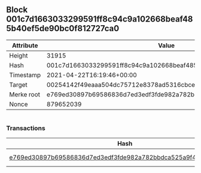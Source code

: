 ## Block 001c7d1663033299591ff8c94c9a102668beaf485b40ef5de90bc0f812727ca0

Attribute | Value
--- | ---
Height | 31915
Hash | 001c7d1663033299591ff8c94c9a102668beaf485b40ef5de90bc0f812727ca0
Timestamp | 2021-04-22T16:19:46+00:00
Target | 00254142f49eaaa504dc75712e8378ad5316cbcead634704b3734b6271167cc4
Merke root | e769ed30897b69586836d7ed3edf3fde982a782bbdca525a9f4cfccad46bdf55
Nonce | 879652039

```

```

### Transactions

Hash | Amount
--- | ---
[e769ed30897b69586836d7ed3edf3fde982a782bbdca525a9f4cfccad46bdf55](e769ed30897b69586836d7ed3edf3fde982a782bbdca525a9f4cfccad46bdf55.md) | 10.00000000 SKEPTI 
